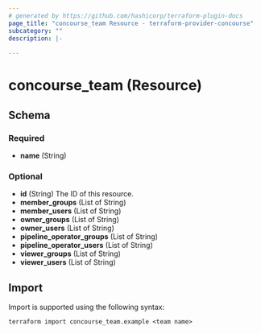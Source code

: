 ```yaml
---
# generated by https://github.com/hashicorp/terraform-plugin-docs
page_title: "concourse_team Resource - terraform-provider-concourse"
subcategory: ""
description: |-
  
---
```


# concourse_team (Resource)





<!-- schema generated by tfplugindocs -->
## Schema

### Required

- **name** (String)

### Optional

- **id** (String) The ID of this resource.
- **member_groups** (List of String)
- **member_users** (List of String)
- **owner_groups** (List of String)
- **owner_users** (List of String)
- **pipeline_operator_groups** (List of String)
- **pipeline_operator_users** (List of String)
- **viewer_groups** (List of String)
- **viewer_users** (List of String)

## Import

Import is supported using the following syntax:

```shell
terraform import concourse_team.example <team name>
```
